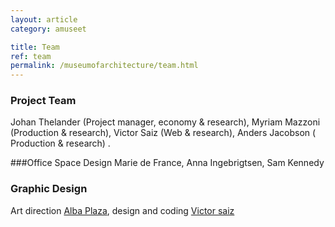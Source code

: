```yaml
---
layout: article
category: amuseet

title: Team
ref: team
permalink: /museumofarchitecture/team.html
---
```


###  Project Team 
Johan Thelander (Project manager, economy & research), Myriam Mazzoni (Production & research), Victor Saiz (Web & research), Anders Jacobson ( Production & research) . 

###Office Space Design
Marie de France, Anna Ingebrigtsen, Sam Kennedy

### Graphic Design
Art direction [Alba Plaza](http://estudiovixen.es), design and coding [Victor saiz](https://githib.com/vectorsize)